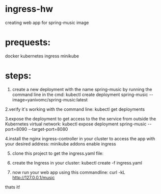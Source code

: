 # ingress-hw
creating web app for spring-music image

# prequests:
docker
kubernetes 
ingress
minikube

# steps:

1. create a new deployment with the name spring-music by running the command line in the cmd:
kubectl create deployment spring-music --image=yanivomc/spring-music:latest

2.verify it's working with the command line:
kubectl get deployments

3.expose the deployment to get access to the the service from outside the Kubernetes virtual network:
kubectl expose deployment spring-music --port=8090 --target-port=8080

4.install the nginx ingress-controller in your cluster to access the app with your desired address:
minikube addons enable ingress

5. clone this project to get the ingress.yaml file:

6. create the Ingress in your cluster:
kubectl create -f ingress.yaml

7. now run your web app using this commandline:
curl -kL  http://127.0.0.1/music

thats it!

